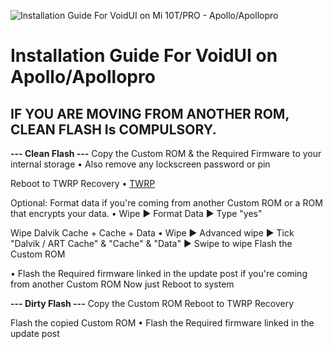 ![Installation Guide For VoidUI on Mi 10T/PRO - Apollo/Apollopro](https://i.imgur.com/pmZkslu.png "Installation")

# Installation Guide For VoidUI on Apollo/Apollopro

## IF YOU ARE MOVING FROM ANOTHER ROM, CLEAN FLASH Is COMPULSORY.

**--- Clean Flash ---**
Copy the Custom ROM & the Required Firmware to your internal storage
• Also remove any lockscreen password or pin

Reboot to TWRP Recovery
• [TWRP](https://t.me/Mi10TSeriesUpdates/392)

Optional: Format data if you're coming from another Custom ROM or a ROM that encrypts your data.
• Wipe ► Format Data ► Type "yes"

Wipe Dalvik Cache + Cache + Data
• Wipe ► Advanced wipe ► Tick "Dalvik / ART Cache" & "Cache" & "Data" ► Swipe to wipe
Flash the Custom ROM

• Flash the Required firmware linked in the update post if you're coming from another Custom ROM
Now just Reboot to system

**--- Dirty Flash ---**
Copy the Custom ROM
Reboot to TWRP Recovery

Flash the copied Custom ROM
• Flash the Required firmware linked in the update post
